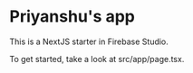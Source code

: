 # Priyanshu's app

This is a NextJS starter in Firebase Studio.

To get started, take a look at src/app/page.tsx.
